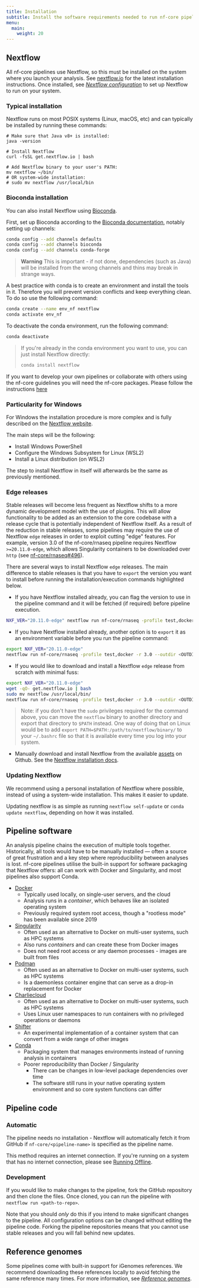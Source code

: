 ```yaml
---
title: Installation
subtitle: Install the software requirements needed to run nf-core pipelines.
menu:
  main:
    weight: 20
---
```


## Nextflow

All nf-core pipelines use Nextflow, so this must be installed on the system where you launch your analysis.
See [nextflow.io](https://www.nextflow.io/docs/latest/getstarted.html#installation) for the latest installation instructions. Once installed, see [_Nextflow configuration_](configuration.md) to set up Nextflow to run on your system.

### Typical installation

Nextflow runs on most POSIX systems (Linux, macOS, etc) and can typically be installed by running these commands:

```console
# Make sure that Java v8+ is installed:
java -version

# Install Nextflow
curl -fsSL get.nextflow.io | bash

# Add Nextflow binary to your user's PATH:
mv nextflow ~/bin/
# OR system-wide installation:
# sudo mv nextflow /usr/local/bin
```

### Bioconda installation

You can also install Nextflow using [Bioconda](https://bioconda.github.io/).

First, set up Bioconda according to the [Bioconda documentation](https://bioconda.github.io/#usage), notably setting up channels:

```bash
conda config --add channels defaults
conda config --add channels bioconda
conda config --add channels conda-forge
```


> **Warning**
> This is important - if not done, dependencies (such as Java) will be installed from
> the wrong channels and thins may break in strange ways.

A best practice with conda is to create an environment and install the tools in it.
Therefore you will prevent version conflicts and keep everything clean.
To do so use the following command:

```bash
conda create --name env_nf nextflow
conda activate env_nf
```

To deactivate the conda environment, run the following command:

```bash
conda deactivate
```

> If you're already in the conda environment you want to use, you can just install Nextflow directly:
>
> ```bash
> conda install nextflow
> ```

If you want to develop your own pipelines or collaborate with others using the nf-core guidelines you will need the nf-core packages.
Please follow the instructions [here](tutorials/nf_core_usage_tutorial.md)

### Particularity for Windows

For Windows the installation procedure is more complex and is fully described on the [Nextflow website](https://nextflow.io/blog/2021/setup-nextflow-on-windows.html).

The main steps will be the following:

- Install Windows PowerShell
- Configure the Windows Subsystem for Linux (WSL2)
- Install a Linux distribution (on WSL2)

The step to install Nextflow in itself will afterwards be the same as previously mentioned.

### Edge releases

Stable releases will become less frequent as Nextflow shifts to a more dynamic development model with the use of plugins. This will allow functionality to be added as an extension to the core codebase with a release cycle that is potentially independent of Nextflow itself. As a result of the reduction in stable releases, some pipelines may require the use of Nextflow `edge` releases in order to exploit cutting "edge" features. For example, version 3.0 of the nf-core/rnaseq pipeline requires Nextflow `>=20.11.0-edge`, which allows Singularity containers to be downloaded over `http` (see [nf-core/rnaseq#496](https://github.com/nf-core/rnaseq/issues/496)).

There are several ways to install Nextflow `edge` releases. The main difference to stable releases is that you have to `export` the version you want to install before running the installation/execution commands highlighted below.

- If you have Nextflow installed already, you can flag the version to use in the pipeline command and it will be fetched (if required) before pipeline execution.

```bash
NXF_VER="20.11.0-edge" nextflow run nf-core/rnaseq -profile test,docker -r 3.0 --outdir <OUTDIR>
```

- If you have Nextflow installed already, another option is to `export` it as an environment variable before you run the pipeline command:

```bash
export NXF_VER="20.11.0-edge"
nextflow run nf-core/rnaseq -profile test,docker -r 3.0 --outdir <OUTDIR>
```

- If you would like to download and install a Nextflow `edge` release from scratch with minimal fuss:

```bash
export NXF_VER="20.11.0-edge"
wget -qO- get.nextflow.io | bash
sudo mv nextflow /usr/local/bin/
nextflow run nf-core/rnaseq -profile test,docker -r 3.0 --outdir <OUTDIR>
```

> Note: if you don't have the `sudo` privileges required for the command above, you can move the `nextflow` binary to another directory and export that directory to `$PATH` instead. One way of doing that on Linux would be to add `export PATH=$PATH:/path/to/nextflow/binary/` to your `~/.bashrc` file so that it is available every time you log into your system.

- Manually download and install Nextflow from the available [assets](https://github.com/nextflow-io/nextflow/releases) on Github. See the [Nextflow installation docs](https://www.nextflow.io/docs/latest/getstarted.html#installation).

### Updating Nextflow

We recommend using a personal installation of Nextflow where possible, instead of using a system-wide installation. This makes it easier to update.

Updating nextflow is as simple as running `nextflow self-update`
or `conda update nextflow`, depending on how it was installed.

## Pipeline software

An analysis pipeline chains the execution of multiple tools together.
Historically, all tools would have to be manually installed — often a source of great frustration and a key step where reproducibility between analyses is lost.
nf-core pipelines utilise the built-in support for software packaging that Nextflow offers: all can work with Docker and Singularity, and most pipelines also support Conda.

- [Docker](https://docs.docker.com/install/)
  - Typically used locally, on single-user servers, and the cloud
  - Analysis runs in a _container_, which behaves like an isolated operating system
  - Previously required system root access, though a "rootless mode" has been available since 2019
- [Singularity](https://www.sylabs.io/)
  - Often used as an alternative to Docker on multi-user systems, such as HPC systems
  - Also runs _containers_ and can create these from Docker images
  - Does not need root access or any daemon processes - images are built from files
- [Podman](https://podman.io/)
  - Often used as an alternative to Docker on multi-user systems, such as HPC systems
  - Is a daemonless container engine that can serve as a drop-in replacement for Docker
- [Charliecloud](https://hpc.github.io/charliecloud/)
  - Often used as an alternative to Docker on multi-user systems, such as HPC systems
  - Uses Linux user namespaces to run containers with no privileged operations or daemons
- [Shifter](https://www.nersc.gov/research-and-development/user-defined-images/)
  - An experimental implementation of a container system that can convert from a wide range of other images
- [Conda](https://conda.io/)
  - Packaging system that manages environments instead of running analysis in containers
  - Poorer reproducibility than Docker / Singularity
    - There can be changes in low-level package dependencies over time
    - The software still runs in your native operating system environment and so core system functions can differ

## Pipeline code

### Automatic

The pipeline needs no installation - Nextflow will automatically fetch it from GitHub if `nf-core/<pipeline-name>` is specified as the pipeline name.

This method requires an internet connection. If you're running on a system that has no internet connection, please see [Running Offline](offline.md).

### Development

If you would like to make changes to the pipeline, fork the GitHub repository and then clone the files. Once cloned, you can run the pipeline with `nextflow run <path-to-repo>`.

Note that you should _only_ do this if you intend to make significant changes to the pipeline. All configuration options can be changed without editing the pipeline code. Forking the pipeline repositories means that you cannot use stable releases and you will fall behind new updates.

## Reference genomes

Some pipelines come with built-in support for iGenomes references.
We recommend downloading these references locally to avoid fetching the same reference many times.
For more information, see [_Reference genomes_](reference_genomes.md).
